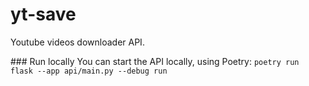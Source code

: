 # yt-save
Youtube videos downloader API.

### Run locally
You can start the API locally, using Poetry:
```poetry run flask --app api/main.py --debug run```